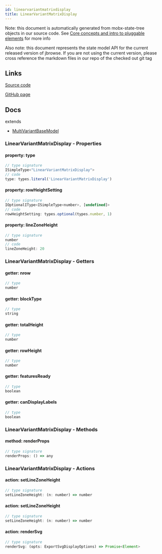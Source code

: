 ```yaml
---
id: linearvariantmatrixdisplay
title: LinearVariantMatrixDisplay
---
```


Note: this document is automatically generated from mobx-state-tree objects in
our source code. See
[Core concepts and intro to pluggable elements](/docs/developer_guide/) for more
info

Also note: this document represents the state model API for the current released
version of jbrowse. If you are not using the current version, please cross
reference the markdown files in our repo of the checked out git tag

## Links

[Source code](https://github.com/GMOD/jbrowse-components/blob/main/plugins/variants/src/MultiLinearVariantMatrixDisplay/model.ts)

[GitHub page](https://github.com/GMOD/jbrowse-components/tree/main/website/docs/models/LinearVariantMatrixDisplay.md)

## Docs

extends

- [MultiVariantBaseModel](../multivariantbasemodel)

### LinearVariantMatrixDisplay - Properties

#### property: type

```js
// type signature
ISimpleType<"LinearVariantMatrixDisplay">
// code
type: types.literal('LinearVariantMatrixDisplay')
```

#### property: rowHeightSetting

```js
// type signature
IOptionalIType<ISimpleType<number>, [undefined]>
// code
rowHeightSetting: types.optional(types.number, 1)
```

#### property: lineZoneHeight

```js
// type signature
number
// code
lineZoneHeight: 20
```

### LinearVariantMatrixDisplay - Getters

#### getter: nrow

```js
// type
number
```

#### getter: blockType

```js
// type
string
```

#### getter: totalHeight

```js
// type
number
```

#### getter: rowHeight

```js
// type
number
```

#### getter: featuresReady

```js
// type
boolean
```

#### getter: canDisplayLabels

```js
// type
boolean
```

### LinearVariantMatrixDisplay - Methods

#### method: renderProps

```js
// type signature
renderProps: () => any
```

### LinearVariantMatrixDisplay - Actions

#### action: setLineZoneHeight

```js
// type signature
setLineZoneHeight: (n: number) => number
```

#### action: setLineZoneHeight

```js
// type signature
setLineZoneHeight: (n: number) => number
```

#### action: renderSvg

```js
// type signature
renderSvg: (opts: ExportSvgDisplayOptions) => Promise<Element>
```
